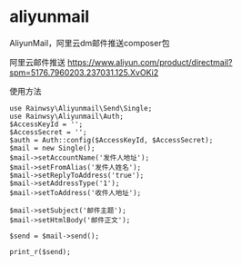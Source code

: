 # aliyunmail

AliyunMail，阿里云dm邮件推送composer包

阿里云邮件推送
https://www.aliyun.com/product/directmail?spm=5176.7960203.237031.125.XvOKi2

使用方法
```
use Rainwsy\Aliyunmail\Send\Single;
use Rainwsy\Aliyunmail\Auth;
$AccessKeyId = '';
$AccessSecret = '';
$auth = Auth::config($AccessKeyId, $AccessSecret);
$mail = new Single();
$mail->setAccountName('发件人地址');
$mail->setFromAlias('发件人姓名');
$mail->setReplyToAddress('true');
$mail->setAddressType('1');
$mail->setToAddress('收件人地址');

$mail->setSubject('邮件主题');
$mail->setHtmlBody('邮件正文');

$send = $mail->send();

print_r($send);
```